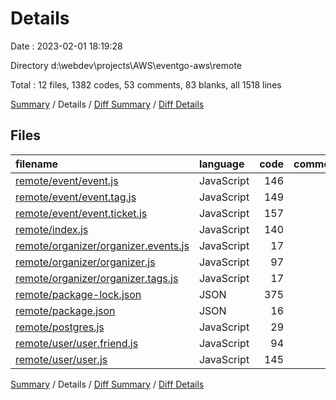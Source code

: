 # Details

Date : 2023-02-01 18:19:28

Directory d:\\webdev\\projects\\AWS\\eventgo-aws\\remote

Total : 12 files,  1382 codes, 53 comments, 83 blanks, all 1518 lines

[Summary](results.md) / Details / [Diff Summary](diff.md) / [Diff Details](diff-details.md)

## Files
| filename | language | code | comment | blank | total |
| :--- | :--- | ---: | ---: | ---: | ---: |
| [remote/event/event.js](/remote/event/event.js) | JavaScript | 146 | 12 | 14 | 172 |
| [remote/event/event.tag.js](/remote/event/event.tag.js) | JavaScript | 149 | 0 | 10 | 159 |
| [remote/event/event.ticket.js](/remote/event/event.ticket.js) | JavaScript | 157 | 1 | 8 | 166 |
| [remote/index.js](/remote/index.js) | JavaScript | 140 | 11 | 7 | 158 |
| [remote/organizer/organizer.events.js](/remote/organizer/organizer.events.js) | JavaScript | 17 | 0 | 3 | 20 |
| [remote/organizer/organizer.js](/remote/organizer/organizer.js) | JavaScript | 97 | 11 | 12 | 120 |
| [remote/organizer/organizer.tags.js](/remote/organizer/organizer.tags.js) | JavaScript | 17 | 0 | 5 | 22 |
| [remote/package-lock.json](/remote/package-lock.json) | JSON | 375 | 0 | 1 | 376 |
| [remote/package.json](/remote/package.json) | JSON | 16 | 0 | 1 | 17 |
| [remote/postgres.js](/remote/postgres.js) | JavaScript | 29 | 0 | 2 | 31 |
| [remote/user/user.friend.js](/remote/user/user.friend.js) | JavaScript | 94 | 1 | 8 | 103 |
| [remote/user/user.js](/remote/user/user.js) | JavaScript | 145 | 17 | 12 | 174 |

[Summary](results.md) / Details / [Diff Summary](diff.md) / [Diff Details](diff-details.md)
